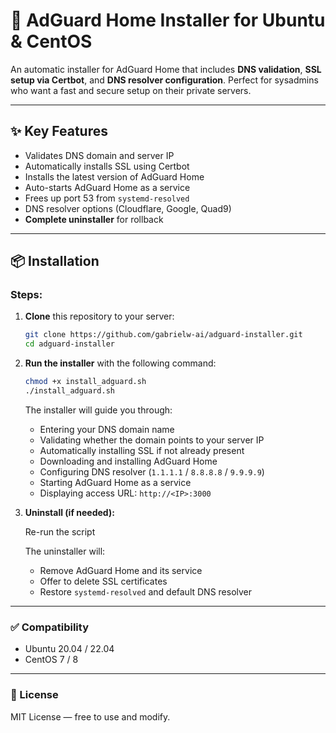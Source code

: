 # 🚀 AdGuard Home Installer for Ubuntu & CentOS

An automatic installer for AdGuard Home that includes **DNS validation**, **SSL setup via Certbot**, and **DNS resolver configuration**. Perfect for sysadmins who want a fast and secure setup on their private servers.

---

## ✨ Key Features

- Validates DNS domain and server IP
- Automatically installs SSL using Certbot
- Installs the latest version of AdGuard Home
- Auto-starts AdGuard Home as a service
- Frees up port 53 from `systemd-resolved`
- DNS resolver options (Cloudflare, Google, Quad9)
- **Complete uninstaller** for rollback

---

## 📦 Installation

### Steps:

1. **Clone** this repository to your server:

    ```bash
    git clone https://github.com/gabrielw-ai/adguard-installer.git
    cd adguard-installer
    ```

2. **Run the installer** with the following command:

    ```bash
    chmod +x install_adguard.sh
    ./install_adguard.sh
    ```

    The installer will guide you through:

    - Entering your DNS domain name
    - Validating whether the domain points to your server IP
    - Automatically installing SSL if not already present
    - Downloading and installing AdGuard Home
    - Configuring DNS resolver (`1.1.1.1` / `8.8.8.8` / `9.9.9.9`)
    - Starting AdGuard Home as a service
    - Displaying access URL: `http://<IP>:3000`

3. **Uninstall (if needed):**

   Re-run the script

    The uninstaller will:

    - Remove AdGuard Home and its service
    - Offer to delete SSL certificates
    - Restore `systemd-resolved` and default DNS resolver

---

### ✅ Compatibility

- Ubuntu 20.04 / 22.04
- CentOS 7 / 8

---

### 📄 License

MIT License — free to use and modify.

